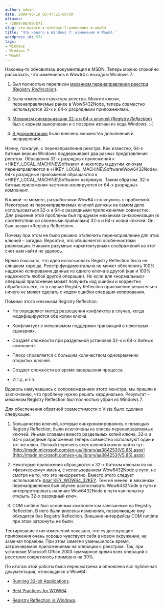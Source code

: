 ```yaml
---
author: admin
date: 2009-06-10 05:47:21+00:00
aliases:
- /2009/06/09/571
slug: что-нового-в-windows-7-изменения-в-wow64
title: 'Что нового в Windows 7: изменения в Wow64.'
wordpress_id: 571
tags:
- Windows
- Windows 7
- Wow64
---
```


Наконец-то обновилась документация в MSDN. Теперь можно спокойно рассказать, что изменилось в Wow64 с выходом Windows 7.

  1. Был полностью переписан [механизм перенаправления реестра (Registry _Redirection_)](http://msdn.microsoft.com/en-us/library/aa384232(VS.85).aspx).

  2. Была изменена структура реестра. Многие ключи, перенаправляемые ранее в Wow6432Node, теперь совместно используются 32-х и 64-х разрядными приложениями.

  3. [Механизм синхронизации 32-х и 64-х ключей (Registry _Reflection_)](http://msdn.microsoft.com/en-us/library/aa384235(VS.85).aspx) был с корнем выкорчеван и с позором изгнан из кода Windows. :-)

  4. [В документацию](http://msdn.microsoft.com/en-us/library/aa384232(VS.85).aspx) было внесено множество дополнений и исправлений.

Начну, пожалуй, с перенаправления реестра. Как известно, 64-х битные версии Windows поддерживают два разных представления реестра. Обращения 32-х разрядных приложений к «HKEY_LOCAL_MACHINE\Software» и некоторым другим ключам перенаправляются в «HKEY_LOCAL_MACHINE\Software\Wow6432Node». 64-х разрядные приложения обращаются к «HKEY_LOCAL_MACHINE\Software» напрямую. Таким образом, 32-х битные приложения частично изолируются от 64-х разрядных компонент.

В какой-то момент, разработчики Wow64 столкнулись с проблемой. Некоторые из перенаправляемых ключей должны на самом деле использоваться 32-х и 64-х разрядными приложениями совместно. Для решения этой проблемы был придуман механизм синхронизации (в соответствии со сложными правилами) 32-х и 64-х копий ключей. Он был назван «Registry Reflection». 

Почему при этом не было решено отключить перенаправление для этих ключей – загадка. Вероятно, это объясняется особенностями реализации. Никаких разумных «архитектурных» соображений на этот счет нам найти не удалось. 

Время показало, что идея использовать Registry Reflection была не слишком хороша. Реестр фундаментально не может обеспечить 100% надежно копирование данных из одного ключа в другой (как и 100% надежность любой другой операции). Но если для «нормальных» операций приложение может получить код ошибки и корректно обработать его, то в случае Registry Reflection приложение решительно ничего не может сделать с кодом ошибки операции копирования.

Помимо этого механизм Registry Reflection:

  * Не определяет метод разрешения конфликтов в случае, когда модифицируются обе копии ключа.

  * Конфликтует с механизмом поддержки транзакций в некоторых сценариях.

  * Создаёт сложности при раздельной установке 32-х и 64-х битных компонент.

  * Плохо справляется с большим количеством одновременно открытых ключей.

  * Создает сложности во время завершения процесса.

  * И т.д. и т.п.

Вдоволь намучавшись с сопровождением этого монстра, мы пришли к заключению, что проблему нужно решать кардинально. Результат – механизм Registry Reflection был полностью убран из Windows 7.

Для обеспечения обратной совместимости с Vista было сделано следующее:

  1. Большинство ключей, которые синхронизировались с помощью Registry Reflection, были исключены из списка перенаправляемых ключей. Иными словами вместо раздельных копий ключа, 32-х и 64-х разрядные приложения теперь совместно используют один и тот же ключ. Полный перечень всех ключей можно найти тут: [http://msdn.microsoft.com/en-us/library/aa384253(VS.85).aspx](http://msdn.microsoft.com/en-us/library/aa384253(VS.85).aspx)

  2. Некоторые приложения обращаются к 32-х битным ключам по их «физическому»  имени, с использованием Wow6432Node в пути, не смотря на то, что это некорректно. Вместо этого следует использовать [флаг KEY_WOW64_32KEY](http://msdn.microsoft.com/en-us/library/aa384129(VS.85).aspx). Тем не менее, в механизм перенаправления был обучен распознавать Wow6432Node в пути и интерпретировать наличие Wow6432Node в пути как попытку открыть  32-х разрядный ключ.

  3. COM runtime был основным компонентом завязанным на Registry Reflection. В него были внесены изменения, позволяющие ему обходится без Registry Reflection. Внешние интерфейсы COM runtime при этом затронуты не были.

Тестирование этих изменений показало, что существующие приложения очень хорошо чувствуют себя в новом окружении, не замечая подмены. При этом заметно уменьшилось время, затрачиваемое приложениями на операции с реестром. Так, при установке Microsoft Office 2003 суммарное время всех операций с реестром сократилось примерно на 30%.

По итогам этой работы была пересмотрена и  обновлена вся публичная документация, относящаяся к Wow64:

  * [Running 32-bit Applications](http://msdn.microsoft.com/en-us/library/aa384249(VS.85).aspx).

  * [Best Practices for WOW64](http://www.microsoft.com/WHDC/SYSTEM/PLATFORM/64BIT/WOW64_BESTPRAC.MSPX).

  * [Registry Reflection in Windows](http://www.microsoft.com/whdc/system/platform/64bit/RegReflect.mspx).
